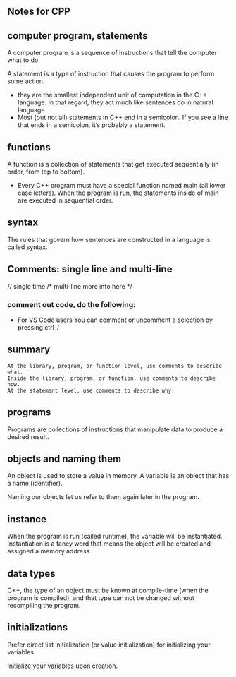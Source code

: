 ## Notes for CPP
## computer program, statements
A computer program is a sequence of instructions that tell the computer what to do. 

A statement is a type of instruction that causes the program to perform some action.
- they are the smallest independent unit of computation in the C++ language. In that regard, they act much like sentences do in natural language. 
- Most (but not all) statements in C++ end in a semicolon. If you see a line that ends in a semicolon, it’s probably a statement.

## functions
A function is a collection of statements that get executed sequentially (in order, from top to bottom).
- Every C++ program must have a special function named main (all lower case letters). When the program is run, the statements inside of main are executed in sequential order.

## syntax
The rules that govern how sentences are constructed in a language is called syntax.

## Comments: single line and multi-line
// single time
/* multi-line
   more info here */

### comment out code, do the following:
- For VS Code users
You can comment or uncomment a selection by pressing ctrl-/

## summary
    At the library, program, or function level, use comments to describe what.
    Inside the library, program, or function, use comments to describe how.
    At the statement level, use comments to describe why.

## programs
Programs are collections of instructions that manipulate data to produce a desired result.

## objects and naming them
An object is used to store a value in memory. A variable is an object that has a name (identifier).

Naming our objects let us refer to them again later in the program.

## instance
When the program is run (called runtime), the variable will be instantiated. Instantiation is a fancy word that means the 
object will be created and assigned a memory address. 

## data types
C++, the type of an object must be known at compile-time (when the program is compiled), and that type can not be changed without recompiling the program. 

## initializations
Prefer direct list initialization (or value initialization) for initializing your variables

Initialize your variables upon creation.


